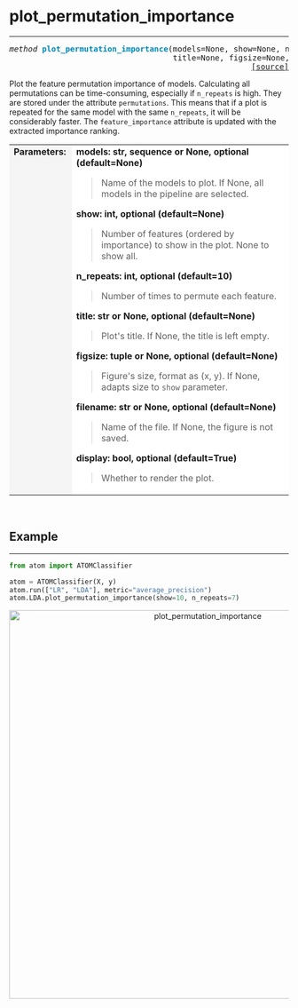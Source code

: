 # plot_permutation_importance
-----------------------------

<pre><em>method</em> <strong style="color:#008AB8">plot_permutation_importance</strong>(models=None, show=None, n_repeats=10,
                                   title=None, figsize=None, filename=None, display=True)
<div align="right"><a href="https://github.com/tvdboom/ATOM/blob/master/atom/plots.py#L1112">[source]</a></div></pre>
Plot the feature permutation importance of models. Calculating all permutations can
 be time-consuming, especially if `n_repeats` is high. They are stored under
 the attribute `permutations`. This means that if a plot is repeated for
 the same model with the same `n_repeats`, it will be considerably faster.
 The `feature_importance` attribute is updated with the extracted importance ranking.
<table width="100%">
<tr>
<td width="15%" style="vertical-align:top; background:#F5F5F5;"><strong>Parameters:</strong></td>
<td width="75%" style="background:white;">
<strong>models: str, sequence or None, optional (default=None)</strong>
<blockquote>
Name of the models to plot. If None, all models in the pipeline are selected.
</blockquote>
<strong>show: int, optional (default=None)</strong>
<blockquote>
Number of features (ordered by importance) to show in the plot. None to show all.
</blockquote>
<strong>n_repeats: int, optional (default=10)</strong>
<blockquote>
Number of times to permute each feature.
</blockquote>
<strong>title: str or None, optional (default=None)</strong>
<blockquote>
Plot's title. If None, the title is left empty.
</blockquote>
<strong>figsize: tuple or None, optional (default=None)</strong>
<blockquote>
Figure's size, format as (x, y). If None, adapts size to <code>show</code> parameter.
</blockquote>
<strong>filename: str or None, optional (default=None)</strong>
<blockquote>
Name of the file. If None, the figure is not saved.
</blockquote>
<strong>display: bool, optional (default=True)</strong>
<blockquote>
Whether to render the plot.
</blockquote>
</tr>
</table>
<br />



## Example
----------

```python
from atom import ATOMClassifier

atom = ATOMClassifier(X, y)
atom.run(["LR", "LDA"], metric="average_precision")
atom.LDA.plot_permutation_importance(show=10, n_repeats=7)
```
<div align="center">
    <img src="../../../img/plots/plot_permutation_importance.png" alt="plot_permutation_importance" width="700" height="700"/>
</div>
